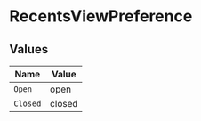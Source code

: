 # RecentsViewPreference


## Values

| Name     | Value    |
| -------- | -------- |
| `Open`   | open     |
| `Closed` | closed   |
